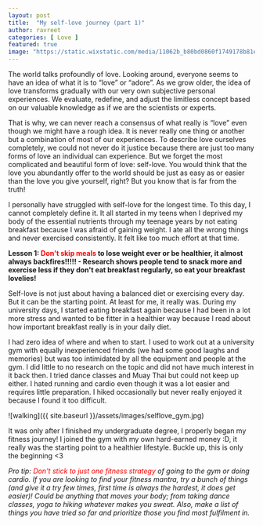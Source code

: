```yaml
---
layout: post
title:  "My self-love journey (part 1)"
author: ravreet
categories: [ Love ]
featured: true
image: "https://static.wixstatic.com/media/11062b_b80bd0860f1749178b81eee39e3bc15b~mv2_d_4538_3119_s_4_2.jpg/v1/fill/w_870,h_598,al_c,q_90,usm_0.66_1.00_0.01/11062b_b80bd0860f1749178b81eee39e3bc15b~mv2_d_4538_3119_s_4_2.jpg"
---
```


The world talks profoundly of love. Looking around, everyone seems to have an idea of what it is to “love” or “adore”. As we grow older, the idea of love transforms gradually with our very own subjective personal experiences. We evaluate, redefine, and adjust the limitless concept based on our valuable knowledge as if we are the scientists or experts. 

That is why, we can never reach a consensus of what really is “love” even though we might have a rough idea. It is never really one thing or another but a combination of most of our experiences. To describe love ourselves completely, we could not never do it justice because there are just too many forms of love an individual can experience. But we forget the most complicated and beautiful form of love: self-love. You would think that the love you abundantly offer to the world should be just as easy as or easier than the love you give yourself, right? But you know that is far from the truth! 

I personally have struggled with self-love for the longest time. To this day, I cannot completely define it. It all started in my teens when I deprived my body of the essential nutrients through my teenage years by not eating breakfast because I was afraid of gaining weight. I ate all the wrong things and never exercised consistently. It felt like too much effort at that time. 

**Lesson 1: <font color="red">Don't skip meals</font> to lose weight ever or be healthier, it almost always backfires!!!!! - Research shows people tend to snack more and exercise less if they don't eat breakfast regularly, so eat your breakfast lovelies!**

Self-love is not just about having a balanced diet or exercising every day. But it can be the starting point. At least for me, it really was. During my university days, I started eating breakfast again because I had been in a lot more stress and wanted to be fitter in a healthier way because I read about how important breakfast really is in your daily diet. 

I had zero idea of where and when to start. I used to work out at a university gym with equally inexperienced friends (we had some good laughs and memories) but was too intimidated by all the equipment and people at the gym. I did little to no research on the topic and did not have much interest in it back then. I tried dance classes and Muay Thai but could not keep up either. I hated running and cardio even though it was a lot easier and requires little preparation. I hiked occasionally but never really enjoyed it because I found it too difficult.

![walking]({{ site.baseurl }}/assets/images/selflove_gym.jpg)

It was only after I finished my undergraduate degree, I properly began my fitness journey! I joined the gym with my own hard-earned money :D, it really was the starting point to a healthier lifestyle. Buckle up, this is only the beginning <3


*Pro tip: <font color="red">Don't stick to just one fitness strategy</font> of going to the gym or doing cardio. If you are looking to find your fitness mantra, try a bunch of things (and give it a try few times, first time is always the hardest, it does get easier)! Could be anything that moves your body; from taking dance classes, yoga to hiking whatever makes you sweat. Also, make a list of things you have tried so far and prioritize those you find most fulfilment in.*


